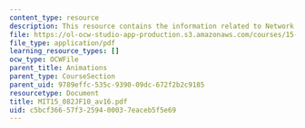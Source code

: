 ```yaml
---
content_type: resource
description: This resource contains the information related to Network simplex animations.
file: https://ol-ocw-studio-app-production.s3.amazonaws.com/courses/15-082j-network-optimization-fall-2010/c5bcf36657f3259400037eaceb5f5e69_MIT15_082JF10_av16.pdf
file_type: application/pdf
learning_resource_types: []
ocw_type: OCWFile
parent_title: Animations
parent_type: CourseSection
parent_uid: 9789effc-535c-9390-09dc-672f2b2c9185
resourcetype: Document
title: MIT15_082JF10_av16.pdf
uid: c5bcf366-57f3-2594-0003-7eaceb5f5e69
---
```

